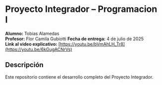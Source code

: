 # Proyecto Integrador – Programacion I

**Alumno:** Tobias Alamedas  
**Profesor:** Flor Camila Gubiotti 
**Fecha de entrega:** 4 de julio de 2025  
**Link al video explicativo:** [https://youtu.be/bVmAhLH_Tr8](https://youtu.be/6kGugACNrVs)

## Descripción
Este repositorio contiene el desarrollo completo del Proyecto Integrador.
